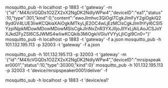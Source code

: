 

mosquitto_pub -h localhost -p 1883 -t 'gateway' -m '{"id":"M4XcVGQDs1O2ZX2xX2NgDK2NdlyWPw4","deviceID":"ea1","status":10,"type":301,"kind":0,"content":"ewoJImhvc3QiOgl7CgkJImFyY2giOgkiQ29ydGV4LUE3IiwKCQkiaXAiOgkiMTkyLjE2OC4wLjEzMCIsCgkJIm1hYyI6CSI5YzpiNjpkMDowMDowMDowMSIsCgkJInNvZnR3YXJlIjoJIlYxLjAiLAoJCSJoYXJkd2FyZSI6CSJWMS4wIiwKCQkib3MiOgkiVGluYVYyLjIiCgl9Cn0="}' 
mosquitto_pub -h localhost -p 1883 -t 'gateway' -f  a.json
mosquitto_pub -h 101.132.195.113 -p 32003 -t 'gateway' -f  a.json

mosquitto_pub -h 101.132.195.113 -p 32003 -t 'gateway' -m '{"id":"M4XcVGQDs1O2ZX2xX2NgDK2NdlyWPw4","deviceID":"mrsipspeaker0001","status":10,"type":30300,"kind":0}'
mosquitto_pub -h 101.132.195.113 -p 32003 -t 'device/mrsipspeaker0001/deliver' -f  



mosquitto_sub -h localhost -p 1883 -t 'device/ea1'
